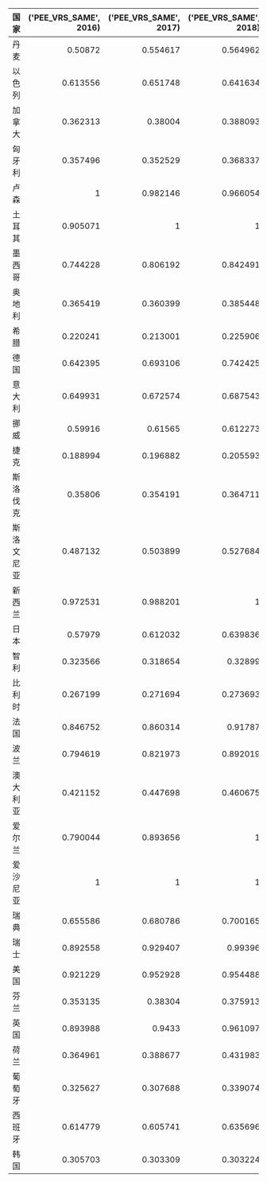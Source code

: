 | 国家       |   ('PEE_VRS_SAME', 2016) |   ('PEE_VRS_SAME', 2017) |   ('PEE_VRS_SAME', 2018) |   ('PEE_VRS_SAME', 2019) |
|:-----------|-------------------------:|-------------------------:|-------------------------:|-------------------------:|
| 丹麦       |                 0.50872  |                 0.554617 |                 0.564962 |                 0.648719 |
| 以色列     |                 0.613556 |                 0.651748 |                 0.641634 |                 0.640547 |
| 加拿大     |                 0.362313 |                 0.38004  |                 0.388093 |                 0.393022 |
| 匈牙利     |                 0.357496 |                 0.352529 |                 0.368337 |                 0.383382 |
| 卢森       |                 1        |                 0.982146 |                 0.966054 |                 0.954773 |
| 土耳其     |                 0.905071 |                 1        |                 1        |                 0.895441 |
| 墨西哥     |                 0.744228 |                 0.806192 |                 0.842491 |                 0.842928 |
| 奥地利     |                 0.365419 |                 0.360399 |                 0.385448 |                 0.381742 |
| 希腊       |                 0.220241 |                 0.213001 |                 0.225906 |                 0.251849 |
| 德国       |                 0.642395 |                 0.693106 |                 0.742425 |                 0.796429 |
| 意大利     |                 0.649931 |                 0.672574 |                 0.687543 |                 0.709114 |
| 挪威       |                 0.59916  |                 0.61565  |                 0.612273 |                 0.629463 |
| 捷克       |                 0.188994 |                 0.196882 |                 0.205593 |                 0.221095 |
| 斯洛伐克   |                 0.35806  |                 0.354191 |                 0.364711 |                 0.394648 |
| 斯洛文尼亚 |                 0.487132 |                 0.503899 |                 0.527684 |                 0.560898 |
| 新西兰     |                 0.972531 |                 0.988201 |                 1        |                 0.957284 |
| 日本       |                 0.57979  |                 0.612032 |                 0.639836 |                 0.669957 |
| 智利       |                 0.323566 |                 0.318654 |                 0.32899  |                 0.314089 |
| 比利时     |                 0.267199 |                 0.271694 |                 0.273693 |                 0.27891  |
| 法国       |                 0.846752 |                 0.860314 |                 0.91787  |                 0.952779 |
| 波兰       |                 0.794619 |                 0.821973 |                 0.892019 |                 1        |
| 澳大利亚   |                 0.421152 |                 0.447698 |                 0.460675 |                 0.435135 |
| 爱尔兰     |                 0.790044 |                 0.893656 |                 1        |                 1        |
| 爱沙尼亚   |                 1        |                 1        |                 1        |                 1        |
| 瑞典       |                 0.655586 |                 0.680786 |                 0.700165 |                 0.727183 |
| 瑞士       |                 0.892558 |                 0.929407 |                 0.99396  |                 1        |
| 美国       |                 0.921229 |                 0.952928 |                 0.954488 |                 1        |
| 芬兰       |                 0.353135 |                 0.38304  |                 0.375913 |                 0.406996 |
| 英国       |                 0.893988 |                 0.9433   |                 0.961097 |                 1        |
| 荷兰       |                 0.364961 |                 0.388677 |                 0.431983 |                 0.465062 |
| 葡萄牙     |                 0.325627 |                 0.307688 |                 0.339074 |                 0.374293 |
| 西班牙     |                 0.614779 |                 0.605741 |                 0.635696 |                 0.698386 |
| 韩国       |                 0.305703 |                 0.303309 |                 0.303224 |                 0.32075  |